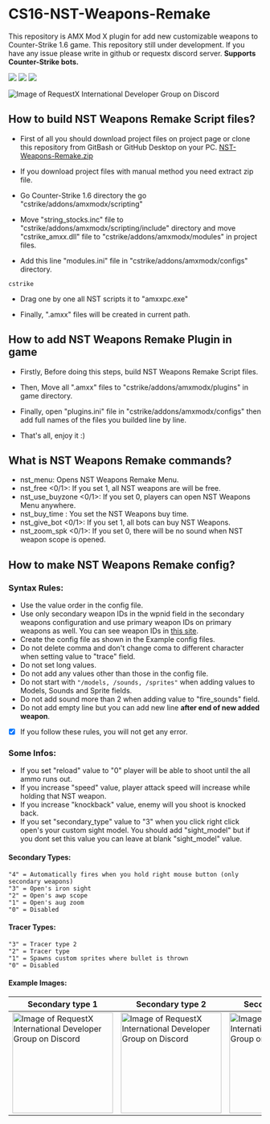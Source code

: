 # CS16-NST-Weapons-Remake
This repository is AMX Mod X plugin for add new customizable weapons to Counter-Strike 1.6 game. This repository still under development. If you have any issue please write in github or requestx discord server. **Supports Counter-Strike bots.**

![](https://img.shields.io/badge/language-pawn-a68762?style=flat) ![](https://img.shields.io/badge/game-cs16-yellow?style=flat) ![](https://img.shields.io/badge/license-GNU-green?style=flat)

![Image of RequestX International Developer Group on Discord](https://raw.githubusercontent.com/kruz1337/CS16-NST-Weapons-Remake/main/thumbnail.png)

## How to build NST Weapons Remake Script files?
* First of all you should download project files on project page or clone this repository from GitBash or GitHub Desktop on your PC. [NST-Weapons-Remake.zip](https://github.com/kruz1337/CS16-NST-Weapons-Remake/releases/)

* If you download project files with manual method you need extract zip file.

* Go Counter-Strike 1.6 directory the go "cstrike/addons/amxmodx/scripting"

* Move "string_stocks.inc" file to "cstrike/addons/amxmodx/scripting/include" directory and move "cstrike_amxx.dll" file to "cstrike/addons/amxmodx/modules" in project files.

* Add this line "modules.ini" file in "cstrike/addons/amxmodx/configs" directory.
```
cstrike
```

* Drag one by one all NST scripts it to "amxxpc.exe"

* Finally, ".amxx" files will be created in current path.

## How to add NST Weapons Remake Plugin in game
* Firstly, Before doing this steps, build NST Weapons Remake Script files.

* Then, Move all ".amxx" files to "cstrike/addons/amxmodx/plugins" in game directory.

* Finally, open "plugins.ini" file in "cstrike/addons/amxmodx/configs" then add full names of the files you builded line by line.

* That's all, enjoy it :)

## What is NST Weapons Remake commands?
* nst_menu: Opens NST Weapons Remake Menu.
* nst_free <0/1>: If you set 1, all NST weapons are will be free.
* nst_use_buyzone <0/1>: If you set 0, players can open NST Weapons Menu anywhere.
* nst_buy_time <Second>: You set the NST Weapons buy time.
* nst_give_bot <0/1>: If you set 1, all bots can buy NST Weapons.
* nst_zoom_spk <0/1>: If you set 0, there will be no sound when NST weapon scope is opened.

## How to make NST Weapons Remake config?
### Syntax Rules:
  
* Use the value order in the config file.
* Use only secondary weapon IDs in the wpnid field in the secondary weapons configuration and use primary weapon IDs on primary weapons as well. You can see weapon IDs in [this site](https://wiki.alliedmods.net/Cs_weapons_information).
* Create the config file as shown in the Example config files.
* Do not delete comma and don't change coma to different character when setting value to "trace" field.
* Do not set long values.
* Do not add any values other than those in the config file.
* Do not start with `"/models, /sounds, /sprites"` when adding values to Models, Sounds and Sprite fields.
* Do not add sound more than 2 when adding value to "fire_sounds" field.
* Do not add empty line but you can add new line **after end of new added weapon**.

- [x] If you follow these rules, you will not get any error.
  
### Some Infos:
- If you set "reload" value to "0" player will be able to shoot until the all ammo runs out.
- If you increase "speed" value, player attack speed will increase while holding that NST weapon.
- If you increase "knockback" value, enemy will you shoot is knocked back.
- If you set "secondary_type" value to "3" when you click right click open's your custom sight model. You should add "sight_model" but if you dont set this value you can leave at blank "sight_model" value.
 #### Secondary Types:
  ```
"4" = Automatically fires when you hold right mouse button (only secondary weapons)
"3" = Open's iron sight
"2" = Open's awp scope
"1" = Open's aug zoom
"0" = Disabled
  ```
 #### Tracer Types:
  ```
"3" = Tracer type 2
"2" = Tracer type
"1" = Spawns custom sprites where bullet is thrown
"0" = Disabled
  ```

  
  #### Example Images:
  | Secondary type 1 | Secondary type 2 | Secondary Type 3 | Secondary Type 4 | Tracer type 1 | Tracer type 2 | Tracer type 3 | No Relaod |
  |------------------|------------------|------------------|------------------|---------------|---------------|---------------|-----------|
  | <img src="https://github.com/kruz1337/CS16-NST-Weapons-Remake/raw/main/sectype1.gif" alt="Image of RequestX International Developer Group on Discord" style="max-width: 100%; display: inline-block;" width="200" data-target="animated-image.originalImage">        | <img src="https://github.com/kruz1337/CS16-NST-Weapons-Remake/raw/main/sectype2.gif" alt="Image of RequestX International Developer Group on Discord" style="max-width: 100%; display: inline-block;" width="200" data-target="animated-image.originalImage">        | <img src="https://github.com/kruz1337/CS16-NST-Weapons-Remake/raw/main/sectype3.gif" alt="Image of RequestX International Developer Group on Discord" style="max-width: 100%; display: inline-block;" width="200" data-target="animated-image.originalImage">        | <img src="https://github.com/kruz1337/CS16-NST-Weapons-Remake/raw/main/sectype4.gif" alt="Image of RequestX International Developer Group on Discord" style="max-width: 100%; display: inline-block;" width="200" data-target="animated-image.originalImage">     | <img src="https://github.com/kruz1337/CS16-NST-Weapons-Remake/raw/main/tracertype1.gif" alt="Image of RequestX International Developer Group on Discord" style="max-width: 100%; display: inline-block;" width="200" data-target="animated-image.originalImage">     | <img src="https://github.com/kruz1337/CS16-NST-Weapons-Remake/raw/main/tracertype2.gif" alt="Image of RequestX International Developer Group on Discord" style="max-width: 100%; display: inline-block;" width="200" data-target="animated-image.originalImage">     | <img src="https://github.com/kruz1337/CS16-NST-Weapons-Remake/raw/main/tracertype3.gif" alt="Image of RequestX International Developer Group on Discord" style="max-width: 100%; display: inline-block;" width="200" data-target="animated-image.originalImage">     | <img src="https://github.com/kruz1337/CS16-NST-Weapons-Remake/raw/main/noreload.gif" alt="Image of RequestX International Developer Group on Discord" style="max-width: 100%; display: inline-block;" width="200" data-target="animated-image.originalImage"> |
  

